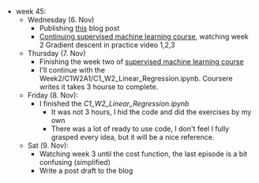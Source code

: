 * week 45:
  * Wednesday (6. Nov)
    * Publishing [this](https://zsvl.wordpress.com/2024/11/06/my-confusion-about-the-video-building-a-neural-network-from-scratch/) blog post
    * [Continuing supervised machine learning course](https://www.coursera.org/learn/machine-learning/lecture/10ZVv/choosing-the-learning-rate), watching week 2 Gradient descent in practice video 1,2,3
  * Thursday (7. Nov)
    * Finishing the week two of [supervised machine learning course](https://www.coursera.org/learn/machine-learning/lecture/10ZVv/choosing-the-learning-rate) 
    * I'll continue with the Week2/C1W2A1/C1_W2_Linear_Regression.ipynb. Coursere writes it takes 3 hourse to complete.
  * Friday (8. Nov):
    * I finished  the _C1_W2_Linear_Regression.ipynb_ 
      * It was not 3 hours, I hid the code and did the exercises by my own
      * There was a lot of ready to use code, I don't feel I fully grasped every idea, but it will be a nice reference.
  * Sat (9. Nov):
    * Watching week 3 until the cost function, the last episode is a bit confusing (simplified)
    * Write a post draft to the blog
